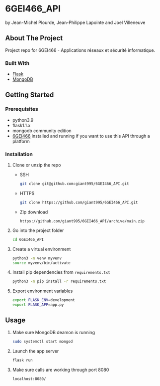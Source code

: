 # 6GEI466_API
by Jean-Michel Plourde, Jean-Philippe Lapointe and Joel Villeneuve

## About The Project

Project repo for 6GEI466 - Applications réseaux et sécurité informatique.

### Built With

* [Flask](https://flask.palletsprojects.com/en/1.1.x/)
* [MongoDB](https://www.mongodb.com/)


<!-- GETTING STARTED -->
## Getting Started

### Prerequisites

* python3.9
* flask1.1.x
* mongodb community edition
* [6GEI466](https://github.com/giant995/6GEI466_Projet) installed and running if you want to use this API through a platform

### Installation

1. Clone or unzip the repo
   * SSH
     ```sh
     git clone git@github.com:giant995/6GEI466_API.git
     ```
   
   * HTTPS
     ```sh
     git clone https://github.com/giant995/6GEI466_API.git
     ```
   
   * Zip download
     ```
     https://github.com/giant995/6GEI466_API/archive/main.zip
     ```
   
1. Go into the project folder
   ```sh
   cd 6GEI466_API
   ```
 
1. Create a virtual environment
   ```sh
   python3 -m venv myvenv
   source myvenv/bin/activate
   ```
1. Install pip dependencies from `requirements.txt`
   ```sh
   python3 -m pip install -r requirements.txt
   ```
1. Export environment variables
   ```sh
   export FLASK_ENV=development
   export FLASK_APP=app.py
   ```
   
   
<!-- USAGE EXAMPLES -->
## Usage
1. Make sure MongoDB deamon is running
   ```sh
   sudo systemctl start mongod
   ```
1. Launch the app server
   ```sh
   flask run
   ```
1. Make sure calls are working through port 8080
   ```sh
   localhost:8080/
   ```
